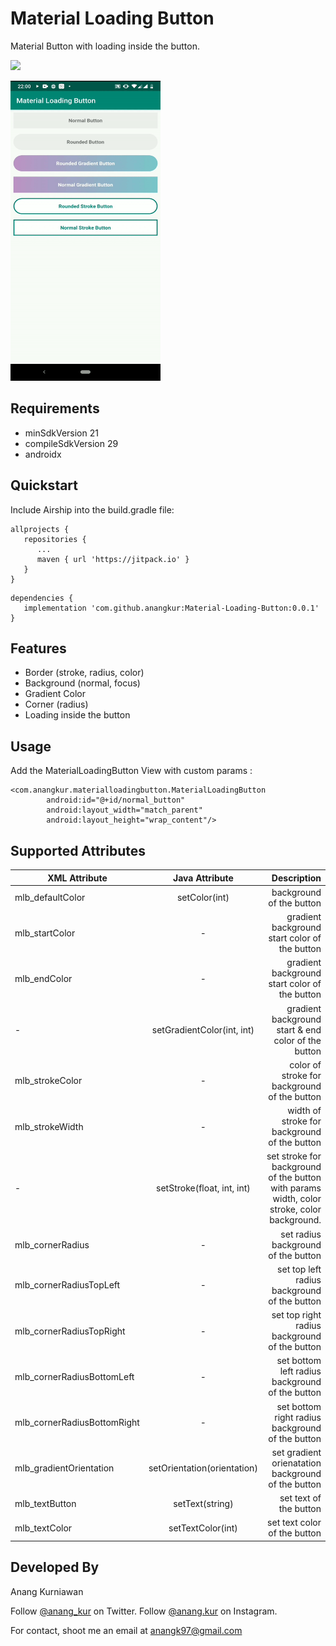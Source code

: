 # Material Loading Button
Material Button with loading inside the button.

[![](https://jitpack.io/v/anangkur/Material-Loading-Button.svg)](https://jitpack.io/#anangkur/Material-Loading-Button)

<img src="https://github.com/anangkur/Material-Loading-Button/blob/master/demo%20app.gif" width="240" height="480" />

## Requirements
- minSdkVersion 21
- compileSdkVersion 29
- androidx

## Quickstart

Include Airship into the build.gradle file:

```
allprojects {
   repositories {
      ...
      maven { url 'https://jitpack.io' }
   }
}
```
```
dependencies {
   implementation 'com.github.anangkur:Material-Loading-Button:0.0.1'
}
```

## Features

* Border (stroke, radius, color)
* Background (normal, focus)
* Gradient Color
* Corner (radius)
* Loading inside the button

## Usage
Add the MaterialLoadingButton View with custom params :
```
<com.anangkur.materialloadingbutton.MaterialLoadingButton
        android:id="@+id/normal_button"
        android:layout_width="match_parent"
        android:layout_height="wrap_content"/>
```

##  Supported Attributes

| XML Attribute        | Java Attribute           | Description  |
| ------------- |:-------------:| -----:|
| mlb_defaultColor      | setColor(int)     | background of the button |
| mlb_startColor     | -      |  gradient background start color of the button |
| mlb_endColor | -      |    gradient background start color of the button |
| - | setGradientColor(int, int) | gradient background start & end color of the button |
| mlb_strokeColor | - | color of stroke for background of the button |
| mlb_strokeWidth | - | width of stroke for background of the button |
| - | setStroke(float, int, int) | set stroke for background of the button with params width, color stroke, color background.
| mlb_cornerRadius | - | set radius background of the button | 
| mlb_cornerRadiusTopLeft | - | set top left radius background of the button |
| mlb_cornerRadiusTopRight | - | set top right radius background of the button |
| mlb_cornerRadiusBottomLeft | - | set bottom left radius background of the button |
| mlb_cornerRadiusBottomRight | - | set bottom right radius background of the button |
| mlb_gradientOrientation | setOrientation(orientation) | set gradient orienatation background of the button |
| mlb_textButton | setText(string) | set text of the button |
| mlb_textColor | setTextColor(int) | set text color of the button |

## Developed By

Anang Kurniawan

Follow [@anang_kur](http://twitter.com/anang_kur) on Twitter.
Follow [@anang.kur](http://instagram.com/anang.kur) on Instagram.

For contact, shoot me an email at <anangk97@gmail.com>
